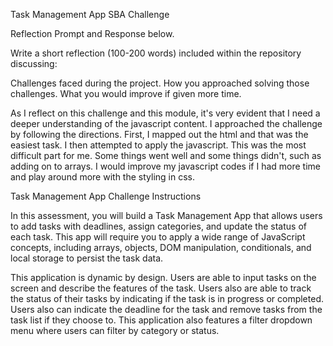 Task Management App SBA Challenge

Reflection Prompt and Response below.

Write a short reflection (100-200 words) included within the repository discussing:

Challenges faced during the project.
How you approached solving those challenges.
What you would improve if given more time.

As I reflect on this challenge and this module, it's very evident that I need a deeper understanding of the javascript content. I approached the challenge by following the directions. First, I mapped out the html and that was the easiest task. I then attempted to apply the javascript. This was the most difficult part for me. Some things went well and some things didn't, such as adding on to arrays. I would improve my javascript codes if I had more time and play around more with the styling in css.

Task Management App Challenge Instructions

In this assessment, you will build a Task Management App that allows users to add tasks with deadlines, assign categories, and update the status of each task. This app will require you to apply a wide range of JavaScript concepts, including arrays, objects, DOM manipulation, conditionals, and local storage to persist the task data.

This application is dynamic by design. Users are able to input tasks on the screen and describe the features of the task. Users also are able to track the status of their tasks by indicating if the task is in progress or completed. Users also can indicate the deadline for the task and remove tasks from the task list if they choose to. This application also features a filter dropdown menu where users can filter by category or status.



